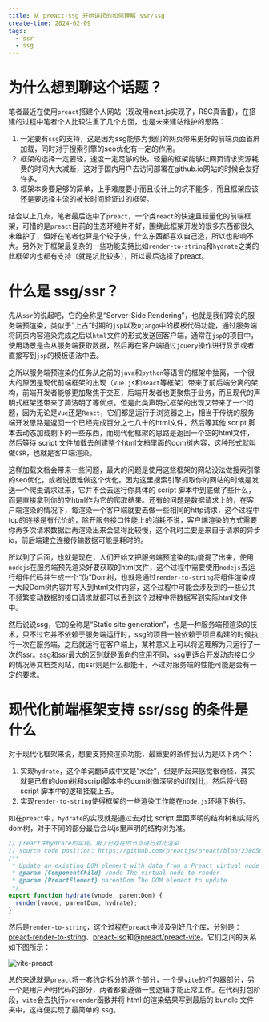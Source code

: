 ```yaml
---
title: 从 preact-ssg 开始讲起的如何理解 ssr/ssg
create-time: 2024-02-09
tags:
  - ssr
  - ssg
---
```


# 为什么想到聊这个话题？

笔者最近在使用`preact`搭建个人网站（现改用next.js实现了，RSC真香🥰），在搭建的过程中笔者个人比较注重了几个方面，也是未来建站维护的思路：

1. 一定要有`ssg`的支持，这是因为ssg能够为我们的网页带来更好的前端页面首屏加载，同时对于搜索引擎的seo优化有一定的作用。
2. 框架的选择一定要轻，速度一定足够的快，轻量的框架能够让网页请求资源耗费的时间大大减断，这对于国内用户去访问部署在github.io网站的时候会友好许多。
3. 框架本身要足够的简单，上手难度要小而且设计上的坑不能多，而且框架应该还是要选择主流的被长时间验证过的框架。

结合以上几点，笔者最后选中了`preact`，一个类`react`的快速且轻量化的前端框架，可惜的是`preact`目前的生态环境并不好，围绕此框架开发的很多东西都很久未维护了，但好在笔者也算是个轮子侠，什么东西都喜欢自己造，所以也影响不大。另外对于框架最复杂的一些功能支持比如`render-to-string`和`hydrate`之类的此框架内也都有支持（就是坑比较多），所以最后选择了preact。

# 什么是 ssg/ssr？

先从`ssr`的说起吧，它的全称是“Server-Side Rendering”，也就是我们常说的服务端预渲染，类似于“上古”时期的`jsp`以及`Django`中的模板代码功能，通过服务端将网页内容渲染完成之后以`html`文件的形式发送回客户端，通常在`jsp`的项目中，使用场景是会从服务端获取数据，然后再在客户端通过`jquery`操作进行显示或者直接写到`jsp`的模板语法中去。

之所以服务端预渲染的任务从之前的`java`和`python`等语言的框架中抽离，一个很大的原因是现代前端框架的出现（`Vue.js`和`React`等框架）带来了前后端分离的架构，前端开发者能够更加聚焦于交互，后端开发者也更聚焦于业务，而且现代的声明式框架还带来了简洁明了等优点。但是此类声明式框架的出现又带来了一个问题，因为无论是`Vue`还是`React`，它们都是运行于浏览器之上，相当于传统的服务端开发思路是返回一个已经完成百分之七八十的html文件，然后等其他 script 脚本去动态加载剩下的一些东西，而现代化框架的思路是返回一个空的html文件，然后等待 script 文件加载去创建整个html文档里面的dom树内容，这种形式就叫做`CSR`，也就是客户端渲染。

这样加载文档会带来一些问题，最大的问题是使用这些框架的网站没法做搜索引擎的seo优化，或者说很难做这个优化。因为这里搜索引擎抓取你的网站的时候是发送一个爬虫请求过来，它并不会去运行你具体的 script 脚本中到底做了些什么，而是直接拿到你的空html作为它的爬取结果。还有的问题是数据请求上的，在客户端渲染的情况下，每渲染一个客户端就要去做一些相同的http请求，这个过程中tcp的连接是有代价的，除开服务接口性能上的消耗不说，客户端渲染的方式需要你再多次请求数据后再渲染出来会显得比较慢，这个耗时主要是来自于请求的异步io，前后端建立连接传输数据可能是耗时的。

所以到了后面，也就是现在，人们开始又把服务端预渲染的功能提了出来，使用`nodejs`在服务端预先渲染好要获取的html文件，这个过程中需要使用`nodejs`去运行组件代码并生成一个“伪”Dom树，也就是通过`render-to-string`将组件渲染成一大段Dom树内容并写入到html文件内容，这个过程中可能会涉及到的一些公共不频繁变动数据的接口请求就都可以丢到这个过程中将数据写到实际html文件中。

然后说说ssg，它的全称是“Static site generation”，也是一种服务端预渲染的技术，只不过它并不依赖于服务端运行时，ssg的项目一般依赖于项目构建的时候执行一次在服务端，之后就运行在客户端上，某种意义上可以将这理解为只运行了一次的ssr。ssg和ssr最大的区别就是面向的应用不同，ssg更适合开发动态接口少的情况等文档类网站，而ssr则是什么都能干，不过对服务端的性能可能是会有一定的要求。

# 现代化前端框架支持 ssr/ssg 的条件是什么

对于现代化框架来说，想要支持预渲染功能，最重要的条件我认为是以下两个：

1. 实现`hydrate`，这个单词翻译成中文是“水合”，但是听起来感觉很奇怪，其实就是已有的dom树和script脚本中的dom树做深层的diff对比，然后将代码 script 脚本中的逻辑挂载上去。
2. 实现`render-to-string`使得框架的一些渲染工作能在`node.js`环境下执行。

如在`preact`中，`hydrate`的实现就是通过去对比 script 里面声明的结构树和实际的dom树，对于不同的部分最后会以js里声明的结构树为准。

```javascript
// preact中hydrate的实现，用了已存在的节点进行对比渲染
// source code position: https://github.com/preactjs/preact/blob/238d58074436acc589c00c83bc774d83fac3f716/src/render.js#L71
/**
 * Update an existing DOM element with data from a Preact virtual node
 * @param {ComponentChild} vnode The virtual node to render
 * @param {PreactElement} parentDom The DOM element to update
 */
export function hydrate(vnode, parentDom) {
  render(vnode, parentDom, hydrate);
}
```

然后是`render-to-string`，这个过程在`preact`中涉及到好几个库，分别是：[preact-render-to-string](https://www.npmjs.com/package/preact-render-to-string)、[preact-iso](https://www.npmjs.com/package/preact-iso)和[@preact/preact-vite](https://www.npmjs.com/package/@preact/preset-vite)。它们之间的关系如下图所示：

![vite-preact](/images/vite-preact.png)

总的来说就是`preact`将一套约定拆分的两个部分，一个是`vite`的打包器部分，另一个是用户声明代码的部分，两者都要遵循一套逻辑才能正常工作。在代码打包阶段，`vite`会去执行`prerender`函数并将 html 的渲染结果写到最后的 bundle 文件夹中，这样便实现了最简单的 ssg。
